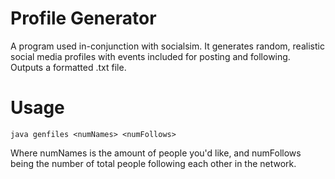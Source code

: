 # Profile Generator

A program used in-conjunction with socialsim. It generates random, realistic social media profiles with events included for posting and following. Outputs a formatted .txt file.

# Usage
``java genfiles <numNames> <numFollows>``

Where numNames is the amount of people you'd like, and numFollows being the number of total people following each other in the network.
